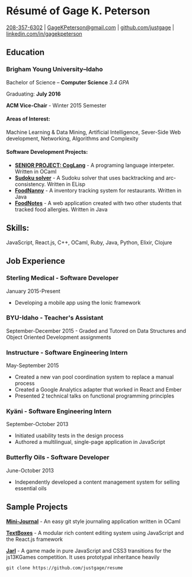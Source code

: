 Résumé of Gage K. Peterson
==========================

[208-357-6302](tel:208-357-6302) |
[GageKPeterson@gmail.com](mailto:gagekpeterson@gmail.com) |
[github.com/justgage](https://github.com/justgage/justgage.github.io) |
[linkedin.com/in/gagekpeterson](https://www.linkedin.com/in/gagekpeterson)

Education
---------

### Brigham Young University–Idaho

Bachelor of Science – **Computer Science** *3.4 GPA*

Graduating: **July 2016**

**ACM Vice-Chair** - Winter 2015 Semester

#### Areas of Interest:

Machine Learning & Data Mining, Artificial Intelligence, Sever-Side Web
development, Networking, Algorithms and Complexity

#### Software Development Projects:

-   [**SENIOR PROJECT:
    CogLang**](https://github.com/justgage/cog-lang) - A programing
    language interpeter. Written in OCaml
-   [**Sudoku
    solver**](https://github.com/justgage/AI/tree/master/project1) - A
    Sudoku solver that uses backtracking and arc-consistency. Written in
    ELisp
-   [**FoodNanny**](https://bitbucket.org/teamfood/foodnanny) - A
    inventory tracking system for restaurants. Written in Java
-   [**FoodNotes**](https://github.com/justgage/FoodNotes) - A web
    application created with two other students that tracked
    food allergies. Written in Java

Skills:
-------

JavaScript, React.js, C++, OCaml, Ruby, Java, Python, Elixir, Clojure

Job Experience
--------------

### Sterling Medical - Software Developer

January 2015-Present

-   Developing a mobile app using the Ionic framework

### BYU-Idaho - Teacher's Assistant

September-December 2015 - Graded and Tutored on Data Structures and
Object Oriented Development assignments

### Instructure - Software Engineering Intern

May-September 2015

-   Created a new van pool coordination system to replace a manual
    process
-   Created a Google Analytics adapter that worked in React and Ember
-   Presented 2 technical talks on functional programming principles

### Kyäni - Software Engineering Intern

September-October 2013

-   Initiated usability tests in the design process
-   Authored a multilingual, single-page application in JavaScript

### Butterfly Oils - Software Developer

June-October 2013

-   Independently developed a content management system for selling
    essential oils

Sample Projects
---------------

**[Mini-Journal](https://github.com/justgage/mini-journal)** - An easy
git style journaling application written in OCaml

**[TextBoxes](https://github.com/justgage/textboxes)** - A modular rich
content editing system using JavaScript and the React.js framework

**[Jarl](https://github.com/justgage/jarl)** - A game made in pure
JavaScript and CSS3 transitions for the js13KGames competition. It uses
prototypal inheritance heavily

    git clone https://github.com/justgage/resume
